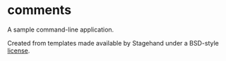 # comments

A sample command-line application.

Created from templates made available by Stagehand under a BSD-style
[license](https://github.com/dart-lang/stagehand/blob/master/LICENSE).
